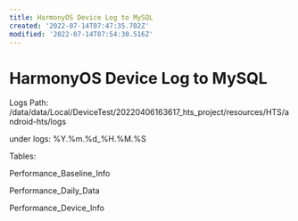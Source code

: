 ```yaml
---
title: HarmonyOS Device Log to MySQL
created: '2022-07-14T07:47:35.702Z'
modified: '2022-07-14T07:54:30.516Z'
---
```


# HarmonyOS Device Log to MySQL

Logs Path:
/data/data/Local/DeviceTest/20220406163617_hts_project/resources/HTS/android-hts/logs

under logs:
%Y.%m.%d_%H.%M.%S

Tables:

Performance_Baseline_Info


Performance_Daily_Data


Performance_Device_Info




